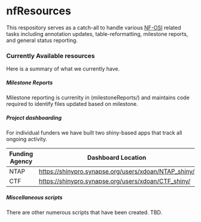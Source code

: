 # nfResources
This respository serves as a catch-all to handle various [NF-OSI](http://synapse.org/nf_osi) related tasks including annotation updates, table-reformatting, milestone reports, and general status reporting.

### Currently Available resources
Here is a summary of what we currently have.

##### Milestone Reports
Milestone reporting is currenlty in (milestoneReports/) and maintains code required to identify files updated based on milestone.

##### Project dashboarding
For individual funders we have built two shiny-based apps that track all ongoing activity.


| Funding Agency | Dashboard Location | Code Base | Table Updates |
| ------------   | ------------------ | --------- | ------------- | 
| NTAP | https://shinypro.synapse.org/users/xdoan/NTAP_shiny/ | https://github.com/xdoan/NTAP_shiny | |
| CTF | https://shinypro.synapse.org/users/xdoan/CTF_shiny/ | https://github.com/xdoan/CTF_shiny | |


##### Miscellaneous scripts
There are other numerous scripts that have been created. TBD.
